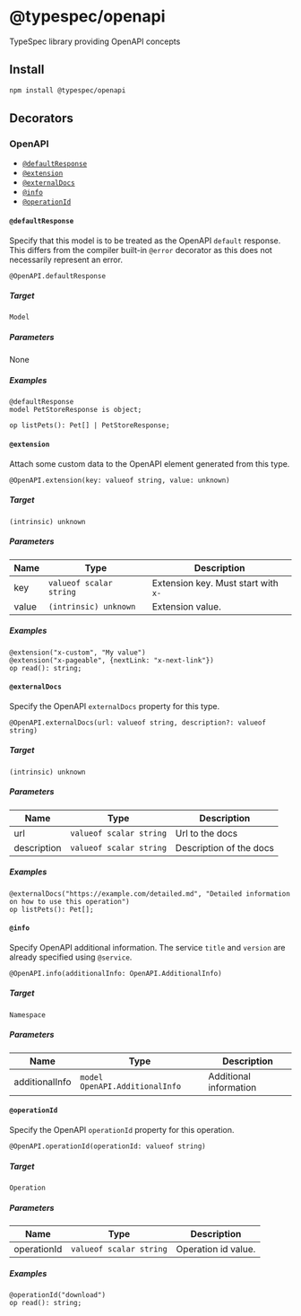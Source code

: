 # @typespec/openapi
TypeSpec library providing OpenAPI concepts
## Install
```bash
npm install @typespec/openapi
```
## Decorators
### OpenAPI
 - [`@defaultResponse`](#@defaultresponse)
 - [`@extension`](#@extension)
 - [`@externalDocs`](#@externaldocs)
 - [`@info`](#@info)
 - [`@operationId`](#@operationid)
#### `@defaultResponse`

Specify that this model is to be treated as the OpenAPI `default` response.
This differs from the compiler built-in `@error` decorator as this does not necessarily represent an error.

```typespec
@OpenAPI.defaultResponse
```

##### Target

`Model`

##### Parameters
None

##### Examples

```typespec
@defaultResponse
model PetStoreResponse is object;

op listPets(): Pet[] | PetStoreResponse;
```


#### `@extension`

Attach some custom data to the OpenAPI element generated from this type.

```typespec
@OpenAPI.extension(key: valueof string, value: unknown)
```

##### Target

`(intrinsic) unknown`

##### Parameters
| Name | Type | Description |
|------|------|-------------|
| key | `valueof scalar string` | Extension key. Must start with `x-` |
| value | `(intrinsic) unknown` | Extension value. |

##### Examples

```typespec
@extension("x-custom", "My value")
@extension("x-pageable", {nextLink: "x-next-link"})
op read(): string;
```


#### `@externalDocs`

Specify the OpenAPI `externalDocs` property for this type.

```typespec
@OpenAPI.externalDocs(url: valueof string, description?: valueof string)
```

##### Target

`(intrinsic) unknown`

##### Parameters
| Name | Type | Description |
|------|------|-------------|
| url | `valueof scalar string` | Url to the docs |
| description | `valueof scalar string` | Description of the docs |

##### Examples

```typespec
@externalDocs("https://example.com/detailed.md", "Detailed information on how to use this operation")
op listPets(): Pet[];
```


#### `@info`

Specify OpenAPI additional information.
The service `title` and `version` are already specified using `@service`.

```typespec
@OpenAPI.info(additionalInfo: OpenAPI.AdditionalInfo)
```

##### Target

`Namespace`

##### Parameters
| Name | Type | Description |
|------|------|-------------|
| additionalInfo | `model OpenAPI.AdditionalInfo` | Additional information |



#### `@operationId`

Specify the OpenAPI `operationId` property for this operation.

```typespec
@OpenAPI.operationId(operationId: valueof string)
```

##### Target

`Operation`

##### Parameters
| Name | Type | Description |
|------|------|-------------|
| operationId | `valueof scalar string` | Operation id value. |

##### Examples

```typespec
@operationId("download")
op read(): string;
```

